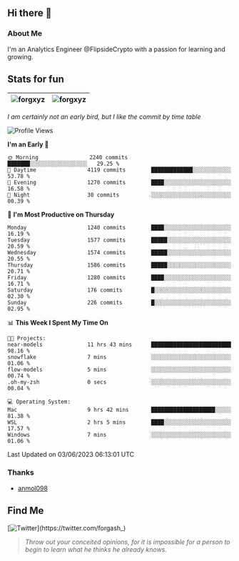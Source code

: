 ## Hi there 👋

### About Me

I'm an Analytics Engineer @FlipsideCrypto with a passion for learning and growing.
  
## Stats for fun

| <img align="center" src="https://github-readme-streak-stats.herokuapp.com/?user=forgxyz&theme=tokyonight" alt="forgxyz" /> | <img align="center" src="https://github-readme-stats.vercel.app/api?username=forgxyz&theme=tokyonight&show_icons=true" alt="forgxyz" /> |
| ------------- |------------- |

*I am certainly not an early bird, but I like the commit by time table*  

<!--START_SECTION:waka-->
![Profile Views](http://img.shields.io/badge/Profile%20Views-0-blue)

**I'm an Early 🐤** 

```text
🌞 Morning                2240 commits        ███████░░░░░░░░░░░░░░░░░░   29.25 % 
🌆 Daytime                4119 commits        █████████████░░░░░░░░░░░░   53.78 % 
🌃 Evening                1270 commits        ████░░░░░░░░░░░░░░░░░░░░░   16.58 % 
🌙 Night                  30 commits          ░░░░░░░░░░░░░░░░░░░░░░░░░   00.39 % 
```
📅 **I'm Most Productive on Thursday** 

```text
Monday                   1240 commits        ████░░░░░░░░░░░░░░░░░░░░░   16.19 % 
Tuesday                  1577 commits        █████░░░░░░░░░░░░░░░░░░░░   20.59 % 
Wednesday                1574 commits        █████░░░░░░░░░░░░░░░░░░░░   20.55 % 
Thursday                 1586 commits        █████░░░░░░░░░░░░░░░░░░░░   20.71 % 
Friday                   1280 commits        ████░░░░░░░░░░░░░░░░░░░░░   16.71 % 
Saturday                 176 commits         █░░░░░░░░░░░░░░░░░░░░░░░░   02.30 % 
Sunday                   226 commits         █░░░░░░░░░░░░░░░░░░░░░░░░   02.95 % 
```


📊 **This Week I Spent My Time On** 

```text
🐱‍💻 Projects: 
near-models              11 hrs 43 mins      █████████████████████████   98.16 % 
snowflake                7 mins              ░░░░░░░░░░░░░░░░░░░░░░░░░   01.06 % 
flow-models              5 mins              ░░░░░░░░░░░░░░░░░░░░░░░░░   00.74 % 
.oh-my-zsh               0 secs              ░░░░░░░░░░░░░░░░░░░░░░░░░   00.04 % 

💻 Operating System: 
Mac                      9 hrs 42 mins       ████████████████████░░░░░   81.38 % 
WSL                      2 hrs 5 mins        ████░░░░░░░░░░░░░░░░░░░░░   17.57 % 
Windows                  7 mins              ░░░░░░░░░░░░░░░░░░░░░░░░░   01.06 % 
```


 Last Updated on 03/06/2023 06:13:01 UTC
<!--END_SECTION:waka-->

### Thanks
 - [anmol098](https://github.com/anmol098/waka-readme-stats/)
  
## Find Me
[![Twitter](https://img.shields.io/twitter/url/https/twitter.com/forgash_.svg?style=social&label=Follow%20%40forgash_)](https://twitter.com/forgash_)


> *Throw out your conceited opinions, for it is impossible for a person to begin to learn what he thinks he already knows.* 
